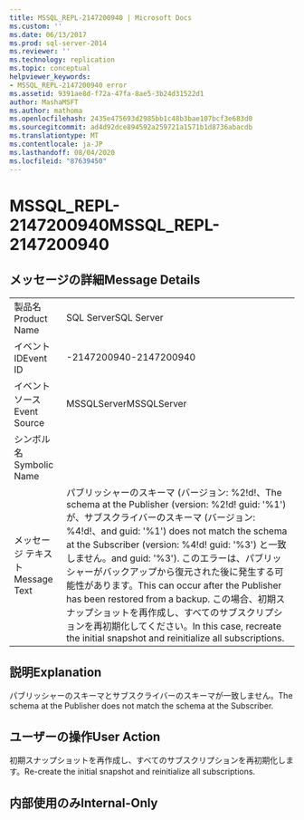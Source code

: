 ```yaml
---
title: MSSQL_REPL-2147200940 | Microsoft Docs
ms.custom: ''
ms.date: 06/13/2017
ms.prod: sql-server-2014
ms.reviewer: ''
ms.technology: replication
ms.topic: conceptual
helpviewer_keywords:
- MSSQL_REPL-2147200940 error
ms.assetid: 9391ae8d-f72a-47fa-8ae5-3b24d31522d1
author: MashaMSFT
ms.author: mathoma
ms.openlocfilehash: 2435e475693d2985bb1c48b3bae107bcf3e683d0
ms.sourcegitcommit: ad4d92dce894592a259721a1571b1d8736abacdb
ms.translationtype: MT
ms.contentlocale: ja-JP
ms.lasthandoff: 08/04/2020
ms.locfileid: "87639450"
---
```

# <a name="mssql_repl-2147200940"></a><span data-ttu-id="42774-102">MSSQL_REPL-2147200940</span><span class="sxs-lookup"><span data-stu-id="42774-102">MSSQL_REPL-2147200940</span></span>
    
## <a name="message-details"></a><span data-ttu-id="42774-103">メッセージの詳細</span><span class="sxs-lookup"><span data-stu-id="42774-103">Message Details</span></span>  
  
|||  
|-|-|  
|<span data-ttu-id="42774-104">製品名</span><span class="sxs-lookup"><span data-stu-id="42774-104">Product Name</span></span>|<span data-ttu-id="42774-105">SQL Server</span><span class="sxs-lookup"><span data-stu-id="42774-105">SQL Server</span></span>|  
|<span data-ttu-id="42774-106">イベント ID</span><span class="sxs-lookup"><span data-stu-id="42774-106">Event ID</span></span>|<span data-ttu-id="42774-107">-2147200940</span><span class="sxs-lookup"><span data-stu-id="42774-107">-2147200940</span></span>|  
|<span data-ttu-id="42774-108">イベント ソース</span><span class="sxs-lookup"><span data-stu-id="42774-108">Event Source</span></span>|<span data-ttu-id="42774-109">MSSQLServer</span><span class="sxs-lookup"><span data-stu-id="42774-109">MSSQLServer</span></span>|  
|<span data-ttu-id="42774-110">シンボル名</span><span class="sxs-lookup"><span data-stu-id="42774-110">Symbolic Name</span></span>||  
|<span data-ttu-id="42774-111">メッセージ テキスト</span><span class="sxs-lookup"><span data-stu-id="42774-111">Message Text</span></span>|<span data-ttu-id="42774-112">パブリッシャーのスキーマ (バージョン: %2!d!、</span><span class="sxs-lookup"><span data-stu-id="42774-112">The schema at the Publisher (version: %2!d!</span></span> <span data-ttu-id="42774-113">guid: '%1') が、サブスクライバーのスキーマ (バージョン: %4!d!、</span><span class="sxs-lookup"><span data-stu-id="42774-113">and guid: '%1') does not match the schema at the Subscriber (version: %4!d!</span></span> <span data-ttu-id="42774-114">guid: '%3') と一致しません。</span><span class="sxs-lookup"><span data-stu-id="42774-114">and guid: '%3').</span></span> <span data-ttu-id="42774-115">このエラーは、パブリッシャーがバックアップから復元された後に発生する可能性があります。</span><span class="sxs-lookup"><span data-stu-id="42774-115">This can occur after the Publisher has been restored from a backup.</span></span> <span data-ttu-id="42774-116">この場合、初期スナップショットを再作成し、すべてのサブスクリプションを再初期化してください。</span><span class="sxs-lookup"><span data-stu-id="42774-116">In this case, recreate the initial snapshot and reinitialize all subscriptions.</span></span>|  
  
## <a name="explanation"></a><span data-ttu-id="42774-117">説明</span><span class="sxs-lookup"><span data-stu-id="42774-117">Explanation</span></span>  
 <span data-ttu-id="42774-118">パブリッシャーのスキーマとサブスクライバーのスキーマが一致しません。</span><span class="sxs-lookup"><span data-stu-id="42774-118">The schema at the Publisher does not match the schema at the Subscriber.</span></span>  
  
## <a name="user-action"></a><span data-ttu-id="42774-119">ユーザーの操作</span><span class="sxs-lookup"><span data-stu-id="42774-119">User Action</span></span>  
 <span data-ttu-id="42774-120">初期スナップショットを再作成し、すべてのサブスクリプションを再初期化します。</span><span class="sxs-lookup"><span data-stu-id="42774-120">Re-create the initial snapshot and reinitialize all subscriptions.</span></span>  
  
## <a name="internal-only"></a><span data-ttu-id="42774-121">内部使用のみ</span><span class="sxs-lookup"><span data-stu-id="42774-121">Internal-Only</span></span>  
  
